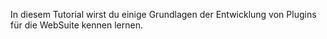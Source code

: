 In diesem Tutorial wirst du einige Grundlagen der Entwicklung von Plugins für die WebSuite kennen lernen.